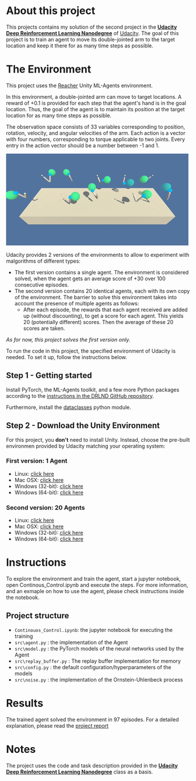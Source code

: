 # About this project

This projects contains my solution of the second project in the **[Udacity Deep Reinforcement Learning Nanodegree](https://www.udacity.com/course/deep-reinforcement-learning-nanodegree--nd893)** of [Udacity](https://www.udacity.com/).
The goal of this project is to train an agent to move its double-jointed arm to the target location and keep it there for as many time steps as possible.




# The Environment

This project uses the [Reacher](https://github.com/Unity-Technologies/ml-agents/blob/master/docs/Learning-Environment-Examples.md#reacher) Unity ML-Agents environment.

In this environment, a double-jointed arm can move to target locations. A reward of +0.1 is provided for each step that the agent's hand is in the goal location. Thus, the goal of the agent is to maintain its position at the target location for as many time steps as possible.

The observation space consists of 33 variables corresponding to position, rotation, velocity, and angular velocities of the arm. Each action is a vector with four numbers, corresponding to torque applicable to two joints. Every entry in the action vector should be a number between -1 and 1.

![Trained Agent](./img/reacher.gif)

Udacity provides 2 versions of the environments to allow to experiment with malgorithms of different types:

- The first version contains a single agent. The environment is considered solved, when the agent gets an average score of +30 over 100 consecutive episodes.
- The second version contains 20 identical agents, each with its own copy of the environment. The barrier to solve this environment takes into account the presence of multiple agents as follows:
    - After each episode, the rewards that each agent received are added up (without discounting), to get a score for each agent. This yields 20 (potentially different) scores. Then the average of these 20 scores are taken. 

*As for now, this project solves the first version only.*

To run the code in this project, the specified environment of Udacity is needed. To set it up, follow the instructions below.

## Step 1 - Getting started
Install PyTorch, the ML-Agents toolkit, and a few more Python packages according to the [instructions in the DRLND GitHub repository](https://github.com/udacity/deep-reinforcement-learning#dependencies).

Furthermore, install the [dataclasses](https://docs.python.org/3/library/dataclasses.html) python module.

## Step 2 - Download the Unity Environment
For this project, you **don't** need to install Unity. Instead, choose the pre-built environmen provided by Udacity matching your operating system:

### First version: 1 Agent
* Linux: [click here](https://s3-us-west-1.amazonaws.com/udacity-drlnd/P2/Reacher/one_agent/Reacher_Linux.zip)
* Mac OSX: [click here](https://s3-us-west-1.amazonaws.com/udacity-drlnd/P2/Reacher/one_agent/Reacher.app.zip)
* Windows (32-bit): [click here](https://s3-us-west-1.amazonaws.com/udacity-drlnd/P2/Reacher/one_agent/Reacher_Windows_x86.zip)
* Windows (64-bit): [click here](https://s3-us-west-1.amazonaws.com/udacity-drlnd/P2/Reacher/one_agent/Reacher_Windows_x86_64.zip)

### Second version: 20 Agents
* Linux: [click here](https://s3-us-west-1.amazonaws.com/udacity-drlnd/P2/Reacher/Reacher_Linux.zip)
* Mac OSX: [click here](https://s3-us-west-1.amazonaws.com/udacity-drlnd/P2/Reacher/Reacher.app.zip)
* Windows (32-bit): [click here](https://s3-us-west-1.amazonaws.com/udacity-drlnd/P2/Reacher/Reacher_Windows_x86.zip)
* Windows (64-bit): [click here](https://s3-us-west-1.amazonaws.com/udacity-drlnd/P2/Reacher/Reacher_Windows_x86_64.zip)

# Instructions

To explore the environment and train the agent, start a jupyter notebook, open Continous_Control.ipynb and execute the steps. For more information, and an exmaple on how to use the agent, please check instructions inside the notebook.

## Project structure

* `Continouos_Control.ipynb`: the jupyter notebook for executing the training
* `src\agent.py` : the implementation of the Agent
* `src\model.py` : the PyTorch models of the neural networks used by the Agent
* `src\replay_buffer.py` : The replay buffer implementation for memory
* `src\config.py` : the default configuration/hyperparameters of the models
* `src\noise.py`  : the implementation of the Ornstein-Uhlenbeck process


# Results

The trained agent solved the environment in 97 episodes.
For a detailed explanation, please read the [project report](./Report.md)


# Notes
The project uses the code and task description provided in the **[Udacity Deep Reinforcement Learning Nanodegree](https://www.udacity.com/course/deep-reinforcement-learning-nanodegree--nd893)**  class as a basis.
